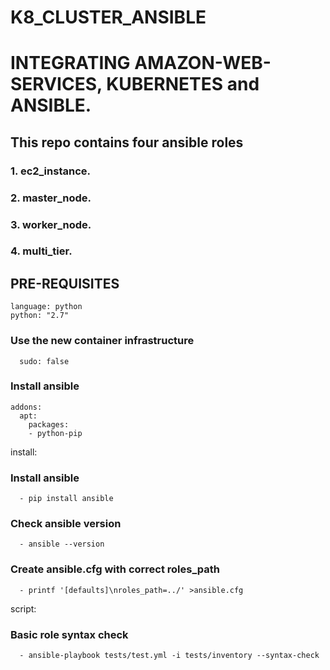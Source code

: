 # K8_CLUSTER_ANSIBLE

  # INTEGRATING AMAZON-WEB-SERVICES, KUBERNETES and ANSIBLE.

## This repo contains four ansible roles
### 1. ec2_instance.
### 2. master_node.
### 3. worker_node.
### 4. multi_tier. 

## PRE-REQUISITES 
    language: python
    python: "2.7"

### Use the new container infrastructure
      sudo: false

### Install ansible
    addons:
      apt:
        packages:
        - python-pip

install:
  ### Install ansible
      - pip install ansible

  ### Check ansible version
      - ansible --version

  ### Create ansible.cfg with correct roles_path
      - printf '[defaults]\nroles_path=../' >ansible.cfg

script:
  ### Basic role syntax check
      - ansible-playbook tests/test.yml -i tests/inventory --syntax-check
